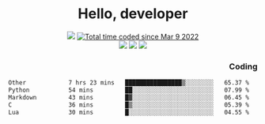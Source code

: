 # <div align='center' >Hello, developer</div>

<div align='center'>
  <a ><img src="https://img.shields.io/badge/dynamic/json?url=https%3A%2F%2Fapi.swo.moe%2Fstats%2Fgithub%2FFree-Aaron-Li&query=count&color=181717&label=GitHub&labelColor=282c34&logo=github&suffix=+follows&cacheSeconds=3600"></a>
  <a href="https://wakatime.com/@fe40087f-8eae-48dc-9950-ad0633db1591"><img src="https://wakatime.com/badge/user/fe40087f-8eae-48dc-9950-ad0633db1591.svg" alt="Total time coded since Mar 9 2022" /></a>
</div>
<div align='center'>
  <a><img src="https://img.shields.io/badge/Rookie-blue?style=plastic&logo=c&logoColor=blue&labelColor=F5B7DB"></a>
  <a><img src="https://img.shields.io/badge/Rookie-blue?style=plastic&logo=c%2B%2B&logoColor=blue&labelColor=F5B7DB"></a> 
  <a><img src="https://img.shields.io/badge/Rookie-blue?style=plastic&logo=python&logoColor=blue&labelColor=F5B7DB"></a> 
</div>

<div align='right'>
  <h3>Coding</h3>
</div>

<!--START_SECTION:waka-->

```txt
Other            7 hrs 23 mins   ████████████████▒░░░░░░░░   65.37 %
Python           54 mins         ██░░░░░░░░░░░░░░░░░░░░░░░   07.99 %
Markdown         43 mins         █▓░░░░░░░░░░░░░░░░░░░░░░░   06.45 %
C                36 mins         █▒░░░░░░░░░░░░░░░░░░░░░░░   05.39 %
Lua              30 mins         █░░░░░░░░░░░░░░░░░░░░░░░░   04.55 %
```

<!--END_SECTION:waka-->




